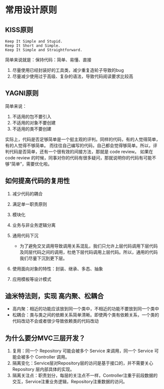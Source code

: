 # 常用设计原则

## KISS原则
```
Keep It Simple and Stupid.
Keep It Short and Simple.
Keep It Simple and Straightforward.
```

简单来说就是：保持代码：简单、易懂、直接

1. 尽量使用已经封装好的工具类，减少重复造轮子导致的bug
2. 尽量减少使用过于高级、复杂的语法，导致代码阅读要求比较高

## YAGNI原则

简单来说：

1. 不适用的包不要引入
2. 不适用的对象不要创建
3. 不适用的类不要创建


实际上，代码是否足够简单是一个挺主观的评判。同样的代码，有的人觉得简单，有的人觉得不够简单。
而往往自己编写的代码，自己都会觉得够简单。所以，评判代码是否简单，还有一个很有效的间接方法，那就是 code review。
如果在 code review 的时候，同事对你的代码有很多疑问，那就说明你的代码有可能不够“简单”，需要优化啦。



## 如何提高代码的复用性

1. 减少代码的耦合
2. 满足单一职责原则
3. 模块化
4. 业务与非业务逻辑分离
5. 通用代码下沉
    - 为了避免交叉调用导致调用关系混乱，我们只允许上层代码调用下层代码及同层代码之间的调用，杜绝下层代码调用上层代码。所以，通用的代码我们尽量下沉到更下层。
    
 6. 使用面向对象的特性：封装、继承、多态、抽象
 7. 应用模板等设计模式
 
 ## 迪米特法则，实现 高内聚、松耦合
 
 - 高内聚：相近的功能应该放到同一个类中，不相近的功能不要放到同一个类中
 - 松耦合：类与类之间的依赖关系简单清晰。即使两个类有依赖关系，一个类的代码改动不会或者很少导致依赖类的代码改动
 
 
## 为什么要分MVC三层开发？

1. 复用：同一个 Repository 可能会被多个 Service 来调用，同一个 Service 可能会被多个 Controller 调用。
2. 隔离变化：Service层对Repository层的访问是基于接口的，并不需要关心 Repository 层内部具体的实现。
3. 隔离关注点：职责划分，每层的关注点不一样，Controller注重于前段数据的交互，Service注重业务逻辑，Repository注重数据的访问。

 
 
